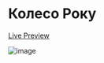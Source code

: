 # Колесо Року 

[Live Preview](https://htmlpreview.github.io/?https://github.com/RolandE36/wheel-of-the-year/blob/818948ba3ac64afdb7d81beb585593fa93cbc15d/index.html)

![image](https://github.com/user-attachments/assets/4444dd54-7f8a-4576-a424-65c91a308741)
